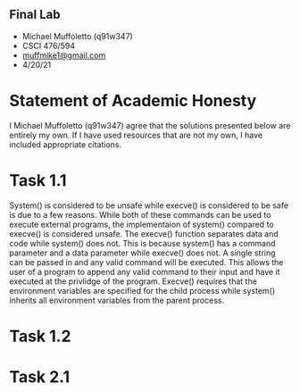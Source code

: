 ## Final Lab

- Michael Muffoletto (q91w347)
- CSCI 476/594
- muffmike1@gmail.com
- 4/20/21

# Statement of Academic Honesty
I Michael Muffoletto (q91w347) agree that the solutions presented below are entirely my own. If I have used resources that are not my own, I have included appropriate citations.

# Task 1.1
System() is considered to be unsafe while execve() is considered to be safe is due to a few reasons. While both of these commands can be used to execute external programs, the implementaion of system() compared to execve() is considered unsafe. The execve() function separates data and code while system() does not. This is because system() has a command parameter and a data parameter while execve() does not. A single string can be passed in and any valid command will be executed. This allows the user of a program to append any valid command to their input and have it executed at the privlidge of the program. Execve() requires that the environment variables are specified for the child process while system() inherits all environment variables from the parent process.  

# Task 1.2


# Task 2.1
